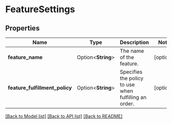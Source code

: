 # FeatureSettings

## Properties

Name | Type | Description | Notes
------------ | ------------- | ------------- | -------------
**feature_name** | Option<**String**> | The name of the feature. | [optional]
**feature_fulfillment_policy** | Option<**String**> | Specifies the policy to use when fulfilling an order. | [optional]

[[Back to Model list]](../README.md#documentation-for-models) [[Back to API list]](../README.md#documentation-for-api-endpoints) [[Back to README]](../README.md)


